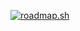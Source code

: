 <a href="https://roadmap.sh"><img src="https://roadmap.sh/card/wide/66cbc63792ec1a8a735eeeb8?variant=light&roadmaps=data-analyst" alt="roadmap.sh"/></a>
